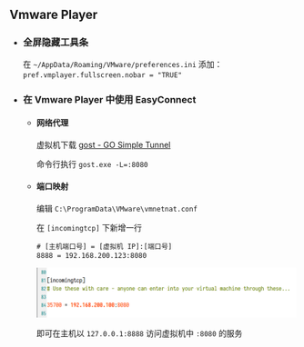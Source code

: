 ## Vmware Player

-   ### 全屏隐藏工具条

    在 `~/AppData/Roaming/VMware/preferences.ini` 添加：`pref.vmplayer.fullscreen.nobar = "TRUE"`

-   ### 在 Vmware Player 中使用 EasyConnect

    -   #### 网络代理

        虚拟机下载 [gost - GO Simple Tunnel](https://github.com/ginuerzh/gost)

        命令行执行 `gost.exe -L=:8080`

    -   #### 端口映射

        编辑 `C:\ProgramData\VMware\vmnetnat.conf`

        在 `[incomingtcp]` 下新增一行

        ```properties
        # [主机端口号] = [虚拟机 IP]:[端口号]
        8888 = 192.168.200.123:8080
        ```

        ![vmnetnat.conf.png](./images/vmnetnat.conf.png)

        即可在主机以 `127.0.0.1:8888` 访问虚拟机中 `:8080` 的服务

